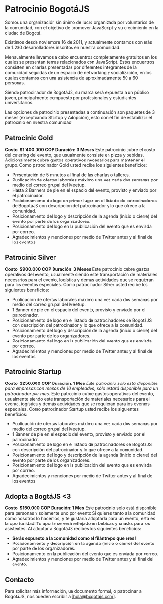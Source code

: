 # Patrocinio BogotáJS

Somos una organización sin ánimo de lucro organizada por voluntarios de la comunidad, con el objetivo de promover JavaScript y su crecimiento en la ciudad de Bogotá. 

Existimos desde noviembre 16 de 2011, y actualmente contamos con más de 1.280 desarrolladores inscritos en nuestra comunidad.

Mensualmente llevamos a cabo encuentros completamente gratuitos en los cuales se presentan temas relacionados con JavaScript. Estos encuentros consisten en charlas presentadas por diferentes integrantes de la comunidad seguidas de un espacio de networking y socialización, en los cuales contamos con una asistencia de aproximadamente 50 a 60 personas.

Siendo patrocinador de BogotáJS, su marca será expuesta a un público joven, principalmente compuesto por profesionales y estudiantes universitarios.

Las opciones de patrocinio presentadas a continuación son paquetes de 3 meses (exceptuando Startup y Adopción), esto con el fin de estabilizar el patrocinio en nuestra comunidad.


## Patrocinio Gold
**Costo: $1'400.000 COP**
**Duración: 3 Meses**
Este patrocinio cubre el costo del catering del evento, que usualmente consiste en pizza y bebidas. Adicionalmente cubre gastos operativos necesarios para mantener el grupo.
Como patrocinador Gold usted recibe los siguientes beneficios:
- Presentación de 5 minutos al final de las charlas o talleres.
- Publicación de ofertas laborales máximo una vez cada dos semanas por medio del correo grupal del Meetup.
- Hasta 2 Banners de pie en el espacio del evento, provisto y enviado por el patrocinador.
- Posicionamiento de logo en primer lugar en el listado de patrocinadores de BogotáJS con descripción del patrocinador y lo que ofrece a la comunidad.
- Posicionamiento del logo y descripción de la agenda (inicio o cierre) del evento por parte de los organizadores.
- Posicionamiento del logo en la publicación del evento que es enviada por correo.
- Agradecimientos y menciones por medio de Twitter antes y al final de los eventos.


## Patrocinio Silver
**Costo: $900.000 COP**
**Duración: 3 Meses**
Este patrocinio cubre gastos operativos del evento, usualmente siendo este transportación de materiales necesarios para el evento, logística y demás actividades que se requieran para los eventos especiales.
Como patrocinador Silver usted recibe los siguientes beneficios:
- Publicación de ofertas laborales máximo una vez cada dos semanas por medio del correo grupal del Meetup.
- 1 Banner de pie en el espacio del evento, provisto y enviado por el patrocinador.
- Posicionamiento de logo en el listado de patrocinadores de BogotáJS con descripción del patrocinador y lo que ofrece a la comunidad.
- Posicionamiento del logo y descripción de la agenda (inicio o cierre) del evento por parte de los organizadores.
- Posicionamiento del logo en la publicación del evento que es enviada por correo.
- Agradecimientos y menciones por medio de Twitter antes y al final de los eventos.


## Patrocinio Startup
**Costo: $250.000 COP**
**Duración: 1 Mes**
_Este patrocinio solo está disponible para empresas con menos de 10 empleados, sólo estará disponible para un patrocinador por mes._
Este patrocinio cubre gastos operativos del evento, usualmente siendo este transportación de materiales necesarios para el evento, logística y demás actividades que se requieran para los eventos especiales.
Como patrocinador Startup usted recibe los siguientes beneficios:
- Publicación de ofertas laborales máximo una vez cada dos semanas por medio del correo grupal del Meetup.
- 1 Banner de pie en el espacio del evento, provisto y enviado por el patrocinador.
- Posicionamiento de logo en el listado de patrocinadores de BogotáJS con descripción del patrocinador y lo que ofrece a la comunidad.
- Posicionamiento del logo y descripción de la agenda (inicio o cierre) del evento por parte de los organizadores.
- Posicionamiento del logo en la publicación del evento que es enviada por correo.
- Agradecimientos y menciones por medio de Twitter antes y al final de los eventos.


## Adopta a BogtáJS <3
**Costo: $150.000 COP**
**Duración: 1 Mes**
Este patrocinio solo está disponible para personas y solamente uno por evento
Si quieres tanto a la comunidad como nosotros lo hacemos, y te gustaría adoptarla para un evento, esta es la oportunidad! Tu aporte se verá reflejado en bebidas y snacks para los asistentes.
Al adoptar a BogotáJS recibes los siguientes beneficios:
- **Serás expuesto a la comunidad como el filántropo que eres!**
- Posicionamiento y descripción en la agenda (inicio o cierre) del evento por parte de los organizadores.
- Posicionamiento en la publicación del evento que es enviada por correo.
- Agradecimientos y menciones por medio de Twitter antes y al final del evento.


## Contacto
Para solicitar más información, un documento formal, o patrocinar a BogotáJS, nos pueden escribir a [hola@bogotajs.com].
